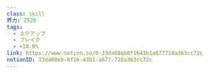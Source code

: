 ```yaml
---
class: skill
界力: 2520
tags:
  - ステアップ
  - ブレイク
  - +10.0%
link: https://www.notion.so/0-33da68eb8f1643b1a677728a363cc72c
notionID: 33da68eb-8f16-43b1-a677-728a363cc72c
---
```

